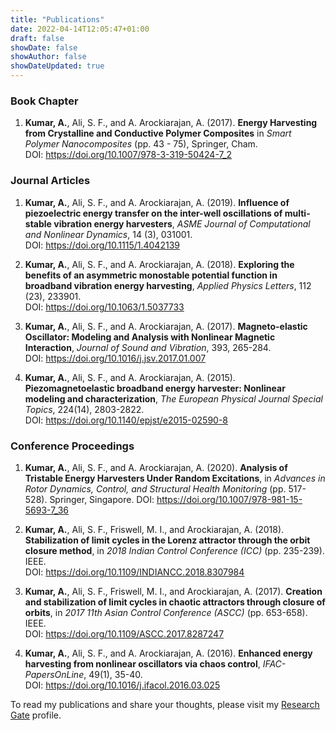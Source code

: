 ```yaml
---
title: "Publications"
date: 2022-04-14T12:05:47+01:00
draft: false
showDate: false
showAuthor: false
showDateUpdated: true
---
```


### Book Chapter
1. **Kumar, A.**, Ali, S. F., and A. Arockiarajan, A. (2017). **Energy Harvesting from Crystalline and Conductive Polymer Composites** in *Smart Polymer Nanocomposites* (pp. 43 - 75), Springer, Cham.  
DOI: <https://doi.org/10.1007/978-3-319-50424-7_2>

### Journal Articles
1. **Kumar, A.**, Ali, S. F., and A. Arockiarajan, A. (2019). **Influence of piezoelectric energy transfer on the inter-well oscillations of multi-stable vibration energy harvesters**, *ASME Journal of Computational and Nonlinear Dynamics*, 14 (3), 031001.  
DOI: <https://doi.org/10.1115/1.4042139>

2. **Kumar, A.**, Ali, S. F., and A. Arockiarajan, A. (2018). **Exploring the benefits of an asymmetric monostable potential function in broadband vibration energy harvesting**, *Applied Physics Letters*, 112 (23), 233901.  
DOI: <https://doi.org/10.1063/1.5037733>

3. **Kumar, A.**, Ali, S. F., and A. Arockiarajan, A. (2017). **Magneto-elastic Oscillator: Modeling and Analysis with Nonlinear Magnetic Interaction**, *Journal of Sound and Vibration*, 393, 265-284.  
DOI: <https://doi.org/10.1016/j.jsv.2017.01.007>

4. **Kumar, A.**, Ali, S. F., and A. Arockiarajan, A. (2015). **Piezomagnetoelastic broadband energy harvester: Nonlinear modeling and characterization**, *The European Physical Journal Special Topics*, 224(14), 2803-2822.  
DOI: <https://doi.org/10.1140/epjst/e2015-02590-8>

### Conference Proceedings
1. **Kumar, A.**, Ali, S. F., and A. Arockiarajan, A. (2020). **Analysis of Tristable Energy Harvesters Under Random Excitations**, in *Advances in Rotor Dynamics, Control, and Structural Health Monitoring* (pp. 517-528). Springer, Singapore.
DOI: <https://doi.org/10.1007/978-981-15-5693-7_36>

2. **Kumar, A.**, Ali, S. F., Friswell, M. I., and Arockiarajan, A. (2018). **Stabilization of limit cycles in the Lorenz attractor through the orbit closure method**, in *2018 Indian Control Conference (ICC)* (pp. 235-239). IEEE.  
DOI: <https://doi.org/10.1109/INDIANCC.2018.8307984>

3. **Kumar, A.**, Ali, S. F., Friswell, M. I., and Arockiarajan, A. (2017). **Creation and stabilization of limit cycles in chaotic attractors through closure of orbits**, in *2017 11th Asian Control Conference (ASCC)* (pp. 653-658). IEEE.  
DOI: <https://doi.org/10.1109/ASCC.2017.8287247>

4. **Kumar, A.**, Ali, S. F., and A. Arockiarajan, A. (2016). **Enhanced energy harvesting from nonlinear oscillators via chaos control**, *IFAC-PapersOnLine*, 49(1), 35-40.  
DOI: <https://doi.org/10.1016/j.ifacol.2016.03.025>  

To read my publications and share your thoughts, please visit my [Research Gate](https://www.researchgate.net/profile/Aravind-Kumar-2/research) profile.